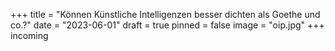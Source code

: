 +++
title = "Können Künstliche Intelligenzen besser dichten als Goethe und co.?"
date = "2023-06-01"
draft = true
pinned = false
image = "oip.jpg"
+++
incoming